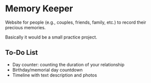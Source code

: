 # Memory Keeper

Website for people (e.g., couples, friends, family, etc.) to record their precious memories.

Basically it would be a small practice project.

## To-Do List

- Day counter: counting the duration of your relationship
- Birthday/memorial day countdown
- Timeline with text description and photos